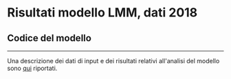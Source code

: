 # Risultati modello LMM, dati 2018


## Codice del modello 

---

Una descrizione dei dati di input e dei risultati relativi all'analisi del modello sono 
[qui](https://guidofioravanti.github.io/risultati_modello_lmm_2018/descrizioneDatiInput.html) riportati.
